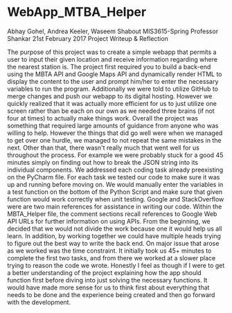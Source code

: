 # WebApp_MTBA_Helper
Abhay Gohel, Andrea Keeler, Waseem Shabout
MIS3615-Spring
Professor Shankar
21st February 2017
Project Writeup & Reflection

The purpose of this project was to create a simple webapp that permits a user to input their given location and receive information regarding where the nearest station is. The project first required you to build a back-end using the MBTA API and Google Maps API and dynamically render HTML to display the content to the user and prompt him/her to enter the necessary variables to run the program. Additionally we were told to utilize GitHub to merge changes and push our webapp to its digital hosting. However we quickly realized that it was actually more efficient for us to just utilize one screen rather than be each on our own as we needed three brains (if not four at times) to actually make things work. Overall the project was something that required large amounts of guidance from anyone who was willing to help. However the things that did go well were when we managed to get over one hurdle, we managed to not repeat the same mistakes in the next. Other than that, there wasn't really much that went well for us throughout the process. For example we were probably stuck for a good 45 minutes simply on finding out how to break the JSON string into its individual components.
We addressed each coding task already preexisting on the PyCharm file. For each task we tested our code to make sure it was up and running before moving on. We would manually enter the variables in a test function on the bottom of the Python Script and make sure that given function would work correctly when unit testing. Google and StackOverflow were are two main references for assistance in writing our code. Within the MBTA_Helper file, the comment sections recall references to Google Web API URLs for further information on using APIs.
From the beginning, we decided that we would not divide the work because one it would help us all learn. In addition, by working together we could have multiple heads trying to figure out the best way to write the back end. On major issue that arose as we worked was the time constraint. It initially took us 45+ minutes to complete the first two tasks, and from there we worked at a slower place trying to reason the code we wrote. Honestly I feel as though if I were to get a better understanding of the project explaining how the app should function first before diving into just solving the necessary functions. It would have made more sense for us to think first about everything that needs to be done and the experience being created and then go forward with the development.



